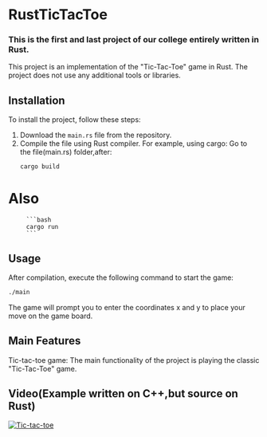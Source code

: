 # RustTicTacToe
### This is the first and last project of our college entirely written in Rust.

This project is an implementation of the "Tic-Tac-Toe" game in Rust. The project does not use any additional tools or libraries.

## Installation

   To install the project, follow these steps:

1. Download the `main.rs` file from the repository.
2. Compile the file using Rust compiler. For example, using cargo:
    Go to the file(main.rs) folder,after:
   ```bash
   cargo build
   ```
# Also
         ```bash
         cargo run
         ```
## Usage
   After compilation, execute the following command to start the game:
   ```bash
   ./main
   ```
   The game will prompt you to enter the coordinates x and y to place your move on the game board.

## Main Features
   Tic-tac-toe game: The main functionality of the project is playing the classic "Tic-Tac-Toe" game.
## Video(Example written on C++,but source on Rust)
   [![Tic-tac-toe](https://img.youtube.com/vi/a9FJILejoGM/maxresdefault.jpg)](https://www.youtube.com/watch?v=a9FJILejoGM)





